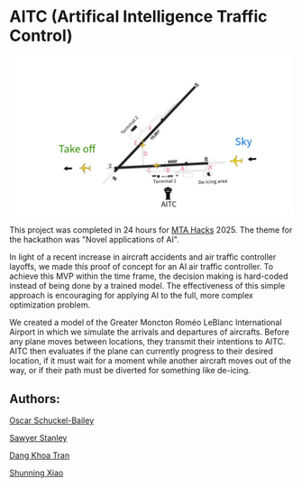 # AITC (Artifical Intelligence Traffic Control)

![Moncton Airport](resources/moncton_airport_labelled.png)

This project was completed in 24 hours for [MTA Hacks](https://mtahacks.ca/) 2025. The theme for the hackathon was "Novel applications of AI".

In light of a recent increase in aircraft accidents and air traffic controller layoffs, we made this proof of concept for an AI air traffic controller. To achieve this MVP within the time frame, the decision making is hard-coded instead of being done by a trained model. The effectiveness of this simple approach is encouraging for applying AI to the full, more complex optimization problem.

We created a model of the Greater Moncton Roméo LeBlanc International Airport in which we simulate the arrivals and departures of aircrafts. Before any plane moves between locations, they transmit their intentions to AITC. AITC then evaluates if the plane can currently progress to their desired location, if it must wait for a moment while another aircraft moves out of the way, or if their path must be diverted for something like de-icing.

## Authors:
	
[Oscar Schuckel-Bailey](https://github.com/Oscarsb2004)

[Sawyer Stanley](https://github.com/SawyersCoding)

[Dang Khoa Tran](https://github.com/liamtran1611)

[Shunning Xiao](https://github.com/flyingrichard)
